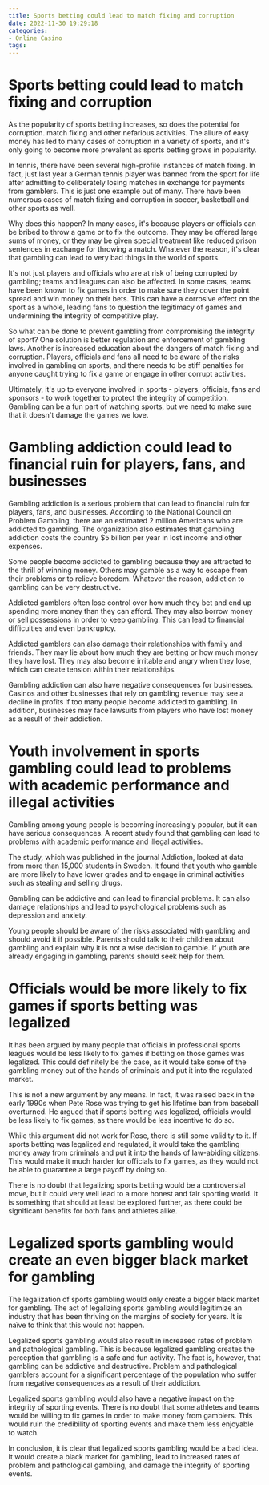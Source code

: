 ```yaml
---
title: Sports betting could lead to match fixing and corruption
date: 2022-11-30 19:29:18
categories:
- Online Casino
tags:
---
```



#  Sports betting could lead to match fixing and corruption

As the popularity of sports betting increases, so does the potential for corruption. match fixing and other nefarious activities. The allure of easy money has led to many cases of corruption in a variety of sports, and it's only going to become more prevalent as sports betting grows in popularity.

In tennis, there have been several high-profile instances of match fixing. In fact, just last year a German tennis player was banned from the sport for life after admitting to deliberately losing matches in exchange for payments from gamblers. This is just one example out of many. There have been numerous cases of match fixing and corruption in soccer, basketball and other sports as well.

Why does this happen? In many cases, it's because players or officials can be bribed to throw a game or to fix the outcome. They may be offered large sums of money, or they may be given special treatment like reduced prison sentences in exchange for throwing a match. Whatever the reason, it's clear that gambling can lead to very bad things in the world of sports.

It's not just players and officials who are at risk of being corrupted by gambling; teams and leagues can also be affected. In some cases, teams have been known to fix games in order to make sure they cover the point spread and win money on their bets. This can have a corrosive effect on the sport as a whole, leading fans to question the legitimacy of games and undermining the integrity of competitive play.

So what can be done to prevent gambling from compromising the integrity of sport? One solution is better regulation and enforcement of gambling laws. Another is increased education about the dangers of match fixing and corruption. Players, officials and fans all need to be aware of the risks involved in gambling on sports, and there needs to be stiff penalties for anyone caught trying to fix a game or engage in other corrupt activities.

Ultimately, it's up to everyone involved in sports - players, officials, fans and sponsors - to work together to protect the integrity of competition. Gambling can be a fun part of watching sports, but we need to make sure that it doesn't damage the games we love.

#  Gambling addiction could lead to financial ruin for players, fans, and businesses

Gambling addiction is a serious problem that can lead to financial ruin for players, fans, and businesses. According to the National Council on Problem Gambling, there are an estimated 2 million Americans who are addicted to gambling. The organization also estimates that gambling addiction costs the country $5 billion per year in lost income and other expenses.

Some people become addicted to gambling because they are attracted to the thrill of winning money. Others may gamble as a way to escape from their problems or to relieve boredom. Whatever the reason, addiction to gambling can be very destructive.

Addicted gamblers often lose control over how much they bet and end up spending more money than they can afford. They may also borrow money or sell possessions in order to keep gambling. This can lead to financial difficulties and even bankruptcy.

Addicted gamblers can also damage their relationships with family and friends. They may lie about how much they are betting or how much money they have lost. They may also become irritable and angry when they lose, which can create tension within their relationships.

Gambling addiction can also have negative consequences for businesses. Casinos and other businesses that rely on gambling revenue may see a decline in profits if too many people become addicted to gambling. In addition, businesses may face lawsuits from players who have lost money as a result of their addiction.

#  Youth involvement in sports gambling could lead to problems with academic performance and illegal activities

Gambling among young people is becoming increasingly popular, but it can have serious consequences. A recent study found that gambling can lead to problems with academic performance and illegal activities.

The study, which was published in the journal Addiction, looked at data from more than 15,000 students in Sweden. It found that youth who gamble are more likely to have lower grades and to engage in criminal activities such as stealing and selling drugs.

Gambling can be addictive and can lead to financial problems. It can also damage relationships and lead to psychological problems such as depression and anxiety.

Young people should be aware of the risks associated with gambling and should avoid it if possible. Parents should talk to their children about gambling and explain why it is not a wise decision to gamble. If youth are already engaging in gambling, parents should seek help for them.

#  Officials would be more likely to fix games if sports betting was legalized

It has been argued by many people that officials in professional sports leagues would be less likely to fix games if betting on those games was legalized. This could definitely be the case, as it would take some of the gambling money out of the hands of criminals and put it into the regulated market.

This is not a new argument by any means. In fact, it was raised back in the early 1990s when Pete Rose was trying to get his lifetime ban from baseball overturned. He argued that if sports betting was legalized, officials would be less likely to fix games, as there would be less incentive to do so.

While this argument did not work for Rose, there is still some validity to it. If sports betting was legalized and regulated, it would take the gambling money away from criminals and put it into the hands of law-abiding citizens. This would make it much harder for officials to fix games, as they would not be able to guarantee a large payoff by doing so.

There is no doubt that legalizing sports betting would be a controversial move, but it could very well lead to a more honest and fair sporting world. It is something that should at least be explored further, as there could be significant benefits for both fans and athletes alike.

#  Legalized sports gambling would create an even bigger black market for gambling

The legalization of sports gambling would only create a bigger black market for gambling. The act of legalizing sports gambling would legitimize an industry that has been thriving on the margins of society for years. It is naïve to think that this would not happen.

Legalized sports gambling would also result in increased rates of problem and pathological gambling. This is because legalized gambling creates the perception that gambling is a safe and fun activity. The fact is, however, that gambling can be addictive and destructive. Problem and pathological gamblers account for a significant percentage of the population who suffer from negative consequences as a result of their addiction.

Legalized sports gambling would also have a negative impact on the integrity of sporting events. There is no doubt that some athletes and teams would be willing to fix games in order to make money from gamblers. This would ruin the credibility of sporting events and make them less enjoyable to watch.

In conclusion, it is clear that legalized sports gambling would be a bad idea. It would create a black market for gambling, lead to increased rates of problem and pathological gambling, and damage the integrity of sporting events.
